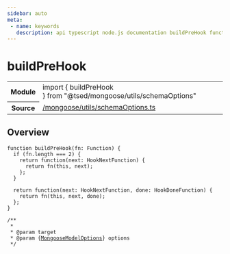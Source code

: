 ```yaml
---
sidebar: auto
meta:
 - name: keywords
   description: api typescript node.js documentation buildPreHook function
---
```

# buildPreHook <Badge text="Function" type="function"/>
<!-- Summary -->
<section class="symbol-info"><table class="is-full-width"><tbody><tr><th>Module</th><td><div class="lang-typescript"><span class="token keyword">import</span> { buildPreHook }&nbsp;<span class="token keyword">from</span>&nbsp;<span class="token string">"@tsed/mongoose/utils/schemaOptions"</span></div></td></tr><tr><th>Source</th><td><a href="https://github.com/Romakita/ts-express-decorators/blob/v4.30.2/src//mongoose/utils/schemaOptions.ts#L0-L0">/mongoose/utils/schemaOptions.ts</a></td></tr></tbody></table></section>

<!-- Overview -->
## Overview


<pre><code class="typescript-lang ">function <span class="token function">buildPreHook</span><span class="token punctuation">(</span>fn<span class="token punctuation">:</span> Function<span class="token punctuation">)</span> <span class="token punctuation">{</span>
  if <span class="token punctuation">(</span>fn.length === 2<span class="token punctuation">)</span> <span class="token punctuation">{</span>
    return <span class="token function">function</span><span class="token punctuation">(</span>next<span class="token punctuation">:</span> HookNextFunction<span class="token punctuation">)</span> <span class="token punctuation">{</span>
      return <span class="token function">fn</span><span class="token punctuation">(</span>this<span class="token punctuation">,</span> next<span class="token punctuation">)</span><span class="token punctuation">;</span>
    <span class="token punctuation">}</span><span class="token punctuation">;</span>
  <span class="token punctuation">}</span>

  return <span class="token function">function</span><span class="token punctuation">(</span>next<span class="token punctuation">:</span> HookNextFunction<span class="token punctuation">,</span> done<span class="token punctuation">:</span> HookDoneFunction<span class="token punctuation">)</span> <span class="token punctuation">{</span>
    return <span class="token function">fn</span><span class="token punctuation">(</span>this<span class="token punctuation">,</span> next<span class="token punctuation">,</span> done<span class="token punctuation">)</span><span class="token punctuation">;</span>
  <span class="token punctuation">}</span><span class="token punctuation">;</span>
<span class="token punctuation">}</span>

/**
 *
 * @param target
 * @param <span class="token punctuation">{</span><a href="/api/mongoose/interfaces/MongooseModelOptions.html"><span class="token">MongooseModelOptions</span></a><span class="token punctuation">}</span> options
 */</code></pre>